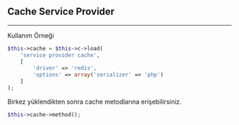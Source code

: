 

## Cache Service Provider

------


Kullanım Örneği

```php
$this->cache = $this->c->load(
    'service provider cache', 
    [
        'driver' => 'redis',
        'options' => array('serializer' => 'php')
    ]
);
```

Birkez yüklendikten sonra cache metodlarına erişebilirsiniz.

```php
$this->cache->method();
```